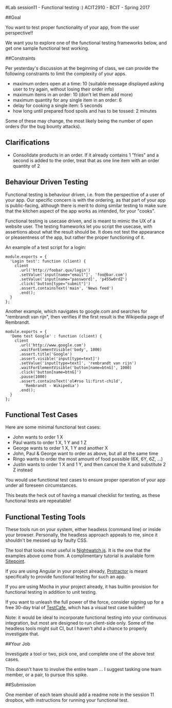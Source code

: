 #Lab session11 - Functional testing :)
ACIT2910 - BCIT - Spring 2017

##Goal

You want to test proper functionality of your app, from the user perspective!!

We want you to explore one of the functional testing frameworks below, and
get one sample functional test working.

##Constraints

Per yesterday's discussion at the beginning of class, we can provide
the following constraints to limit the complexity of your apps.

-  maximum orders open at a time: 10 (suitable message displayed asking user to try 
again, without losing their order info)
- maximum items in an order: 10 (don't let them add more)
- maximum quantity for any single item in an order: 6
- delay for cooking a single item: 5 seconds
- how long until prepared food spoils and has to be tossed: 2 minutes

Some of these may change, the most likely being the number of open orders
(for the bug bounty attacks).

## Clarifications

- Consolidate products in an order. If it already contains 1 "fries" and
a second is added to the order, treat that as one line item with an
order quantity of 2

## Behaviour Driven Testing

Functional testing is behaviour driven, i.e. from the perspective of
a user of your app. Our specific concern is with the ordering, as
that part of your app is public-facing, although there is merit to
doing similar testing to make sure that the kitchen aspect of the
app works as intended, for your "cooks".

Functional testing is usecase driven, and is meant to mimic the
UX of a website user. The testing frameworks let you script
the usecase, with assertions about what the result should be.
It does not test the appearance or pleasentness of the app,
but rather the proper functioning of it.

An example of a test script for a login:

    module.exports = {
      'Login test': function (client) {
        client
          .url('http://foobar.qux/login')
          .setValue('input[name="email"]', 'foo@bar.com')
          .setValue('input[name="password]', 'p455w0rdZ')
          .click('button[type="submit"]')
          .assert.containsText('main', 'News feed')
          .end();
      }
    };

Another example, which navigates to google.com and searches for "rembrandt van rijn", 
then verifies if the first result is the Wikipedia page of Rembrandt.

    module.exports = {
      'Demo test Google' : function (client) {
        client
          .url('http://www.google.com')
          .waitForElementVisible('body', 1000)
          .assert.title('Google')
          .assert.visible('input[type=text]')
          .setValue('input[type=text]', 'rembrandt van rijn')
          .waitForElementVisible('button[name=btnG]', 1000)
          .click('button[name=btnG]')
          .pause(1000)
          .assert.containsText('ol#rso li:first-child',
            'Rembrandt - Wikipedia')
          .end();
      }
    };

## Functional Test Cases

Here are some minimal functional test cases:

- John wants to order 1 X
- Paul wants to order 1 X, 1 Y and 1 Z
- George wants to order 1 X, 1 Y and another X
- John, Paul & George want to order as above, but all at the same time
- Ringo wants to order the most amount of food possible (6X, 6Y, 6Z, ...)
- Justin wants to order 1 X and 1 Y, and then cancel the X and substitute 2 Z
instead

You would use functional test cases to ensure proper operation of your app
under all foreseen circumstances.

This beats the heck out of having a manual checklist for testing,
as these functional tests are repeatable!

## Functional Testing Tools

These tools run on your system, either headless (command line)
or inside your browser. Personally, the headless approach
appeals to me, since it shouldn't be messed up by faulty CSS.

The tool that looks most useful is [Nightwatch.js](http://nightwatchjs.org/).
It is the one that the examples above come from.
A complimentary tutorial is available form [Sitepoint](https://www.sitepoint.com/javascript-functional-testing-nightwatch-js/).

If you are using Angular in your project already, [Protractor](https://github.com/angular/protractor)
is meant specifically to provide functional testing for such an app.

If you are using Mocha in your project already, it has builtin provision for
functional testing in addition to unit testing.

If you want to unleash the full power of the force, consider signing up for a
free 30-day trial of [TestCafe](https://testcafe.devexpress.com/),
which has a visual test case builder!

Note: it would be ideal to incorporate functional testing into your continuous
integration, but most are designed to run client-side only.
Some of the headless tools might suit CI, but I haven't ahd a chance
to properly investigate that.

##Your Job

Investigate a tool or two, pick one, and complete one of the above test cases.

This doesn't have to involve the entire team ... I suggest tasking one team
member, or a pair, to pursue this spike.

##Submission

One member of each team should add a readme note in the session 11 dropbox,
with instructions for running your functional test.
